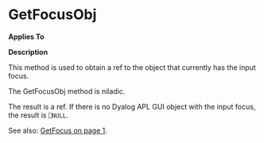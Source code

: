 




<h1 class="heading"><span class="name">GetFocusObj</span></h1>

**Applies To**


**Description**


This method is used to obtain a ref to the object that currently has the input focus.


The GetFocusObj method is niladic.


The result is a ref. If there is no Dyalog APL GUI object with the input focus, the result is `⎕NULL`.


See also: [GetFocus on page 1](getfocus.md).



